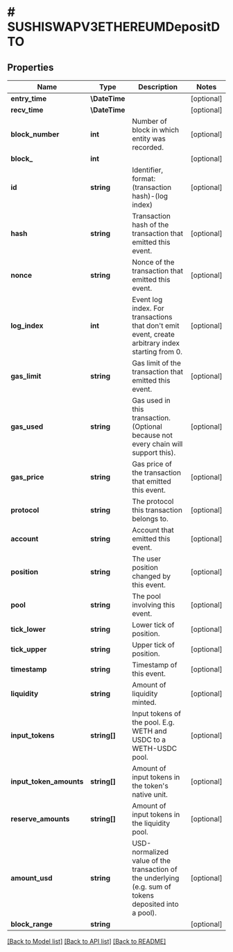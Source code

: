 # # SUSHISWAPV3ETHEREUMDepositDTO

## Properties

Name | Type | Description | Notes
------------ | ------------- | ------------- | -------------
**entry_time** | **\DateTime** |  | [optional]
**recv_time** | **\DateTime** |  | [optional]
**block_number** | **int** | Number of block in which entity was recorded. | [optional]
**block_** | **int** |  | [optional]
**id** | **string** | Identifier, format: (transaction hash)-(log index) | [optional]
**hash** | **string** | Transaction hash of the transaction that emitted this event. | [optional]
**nonce** | **string** | Nonce of the transaction that emitted this event. | [optional]
**log_index** | **int** | Event log index. For transactions that don&#39;t emit event, create arbitrary index starting from 0. | [optional]
**gas_limit** | **string** | Gas limit of the transaction that emitted this event. | [optional]
**gas_used** | **string** | Gas used in this transaction. (Optional because not every chain will support this). | [optional]
**gas_price** | **string** | Gas price of the transaction that emitted this event. | [optional]
**protocol** | **string** | The protocol this transaction belongs to. | [optional]
**account** | **string** | Account that emitted this event. | [optional]
**position** | **string** | The user position changed by this event. | [optional]
**pool** | **string** | The pool involving this event. | [optional]
**tick_lower** | **string** | Lower tick of position. | [optional]
**tick_upper** | **string** | Upper tick of position. | [optional]
**timestamp** | **string** | Timestamp of this event. | [optional]
**liquidity** | **string** | Amount of liquidity minted. | [optional]
**input_tokens** | **string[]** | Input tokens of the pool. E.g. WETH and USDC to a WETH-USDC pool. | [optional]
**input_token_amounts** | **string[]** | Amount of input tokens in the token&#39;s native unit. | [optional]
**reserve_amounts** | **string[]** | Amount of input tokens in the liquidity pool. | [optional]
**amount_usd** | **string** | USD-normalized value of the transaction of the underlying (e.g. sum of tokens deposited into a pool). | [optional]
**block_range** | **string** |  | [optional]

[[Back to Model list]](../../README.md#models) [[Back to API list]](../../README.md#endpoints) [[Back to README]](../../README.md)
